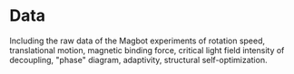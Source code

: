 # Data
Including the raw data of the Magbot experiments of rotation speed, translational motion, magnetic binding force, critical light field intensity of decoupling, "phase" diagram, adaptivity, structural self-optimization.
